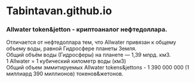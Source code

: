 # Tabintavan.github.io
### Allwater token&jetton - криптоаналог нефтедоллара.  
Отличается от нефтедоллара тем, что Allwater привязан к общему объему воды, равной Гидросфере планеты Земля.  
Общий объём воды (Гидросферы) на планете —  1,39 млрд. км3.  
1 Allwater = 1 кубический километр воды (км3)  
Общий объем эммитируемых Allwater tokens&jettons - 1 390 000 000 (1 миллиард 390 миллионов) токенов&жетонов.  
